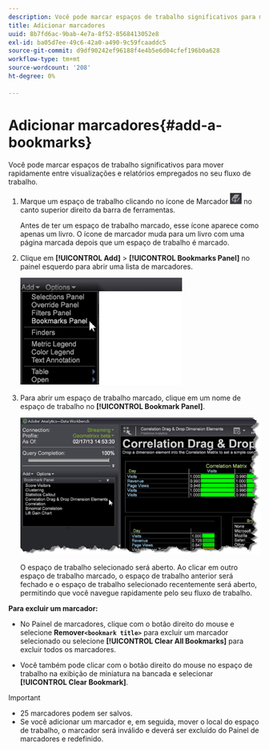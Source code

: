 ```yaml
---
description: Você pode marcar espaços de trabalho significativos para mover rapidamente entre visualizações e relatórios empregados no seu fluxo de trabalho.
title: Adicionar marcadores
uuid: 8b7fd6ac-9bab-4e7a-8f52-8568413052e8
exl-id: ba05d7ee-49c6-42a0-a490-9c59fcaaddc5
source-git-commit: d9df90242ef96188f4e4b5e6d04cfef196b0a628
workflow-type: tm+mt
source-wordcount: '208'
ht-degree: 0%

---
```


# Adicionar marcadores{#add-a-bookmarks}

Você pode marcar espaços de trabalho significativos para mover rapidamente entre visualizações e relatórios empregados no seu fluxo de trabalho.

1. Marque um espaço de trabalho clicando no ícone de Marcador ![](assets/bookmark_icon.png) no canto superior direito da barra de ferramentas.

   Antes de ter um espaço de trabalho marcado, esse ícone aparece como apenas um livro. O ícone de marcador muda para um livro com uma página marcada depois que um espaço de trabalho é marcado.

1. Clique em **[!UICONTROL Add]** > **[!UICONTROL Bookmarks Panel]** no painel esquerdo para abrir uma lista de marcadores.

   ![](assets/bookmarks_panel.png)

1. Para abrir um espaço de trabalho marcado, clique em um nome de espaço de trabalho no **[!UICONTROL Bookmark Panel]**.

   ![](assets/bookmarks_panel_left.png)

   O espaço de trabalho selecionado será aberto. Ao clicar em outro espaço de trabalho marcado, o espaço de trabalho anterior será fechado e o espaço de trabalho selecionado recentemente será aberto, permitindo que você navegue rapidamente pelo seu fluxo de trabalho.

**Para excluir um marcador:**

* No Painel de marcadores, clique com o botão direito do mouse e selecione **Remover`<bookmark title>`** para excluir um marcador selecionado ou selecione **[!UICONTROL Clear All Bookmarks]** para excluir todos os marcadores.

* Você também pode clicar com o botão direito do mouse no espaço de trabalho na exibição de miniatura na bancada e selecionar **[!UICONTROL Clear Bookmark]**.

>[!IMPORTANT]
>
>* 25 marcadores podem ser salvos.
>* Se você adicionar um marcador e, em seguida, mover o local do espaço de trabalho, o marcador será inválido e deverá ser excluído do Painel de marcadores e redefinido.

